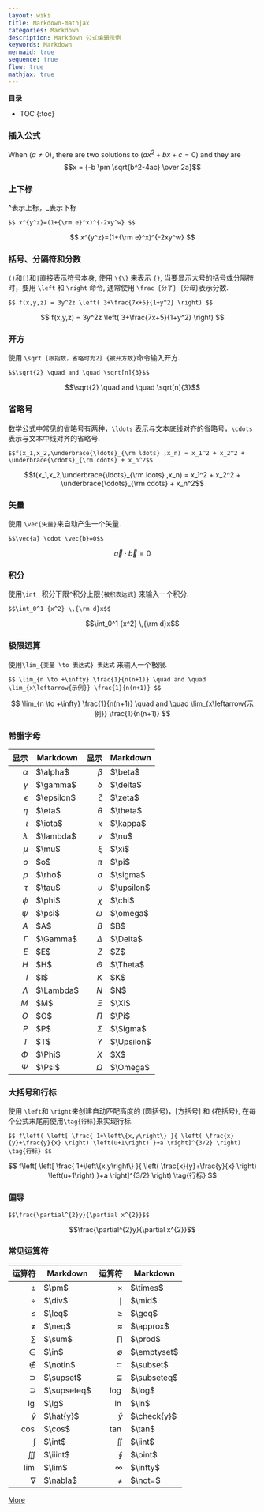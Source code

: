 ```yaml
---
layout: wiki
title: Markdown-mathjax
categories: Markdown
description: Markdown 公式编辑示例
keywords: Markdown
mermaid: true
sequence: true
flow: true
mathjax: true
---
```


**目录**
* TOC
{:toc}

### 插入公式

When $(a \ne 0)$, there are two solutions to $(ax^2 + bx + c = 0)$ and they are
$$x = {-b \pm \sqrt{b^2-4ac} \over 2a}$$

### 上下标
\^表示上标，\_表示下标
```
$$ x^{y^z}=(1+{\rm e}^x)^{-2xy^w} $$
```
$$ x^{y^z}=(1+{\rm e}^x)^{-2xy^w} $$

### 括号、分隔符和分数
`()`和`[]`和`|`直接表示符号本身, 使用 `\{\}` 来表示 `{}`, 当要显示大号的括号或分隔符时，要用 `\left` 和 `\right` 命令, 通常使用 `\frac {分子} {分母}`表示分数.
```
$$ f(x,y,z) = 3y^2z \left( 3+\frac{7x+5}{1+y^2} \right) $$
```
$$ f(x,y,z) = 3y^2z \left( 3+\frac{7x+5}{1+y^2} \right) $$

### 开方
使用 `\sqrt [根指数，省略时为2] {被开方数}`命令输入开方.
```
$$\sqrt{2} \quad and \quad \sqrt[n]{3}$$
```
$$\sqrt{2} \quad and \quad \sqrt[n]{3}$$

### 省略号
数学公式中常见的省略号有两种，`\ldots` 表示与文本底线对齐的省略号，`\cdots `表示与文本中线对齐的省略号.
```
$$f(x_1,x_2,\underbrace{\ldots}_{\rm ldots} ,x_n) = x_1^2 + x_2^2 + \underbrace{\cdots}_{\rm cdots} + x_n^2$$
```
$$f(x_1,x_2,\underbrace{\ldots}_{\rm ldots} ,x_n) = x_1^2 + x_2^2 + \underbrace{\cdots}_{\rm cdots} + x_n^2$$

### 矢量
使用 `\vec{矢量}`来自动产生一个矢量.
```
$$\vec{a} \cdot \vec{b}=0$$
```
$$\vec{a} \cdot \vec{b}=0$$

### 积分
使用`\int_` 积分下限`^`积分上限`{被积表达式}`  来输入一个积分.
```
$$\int_0^1 {x^2} \,{\rm d}x$$
```
$$\int_0^1 {x^2} \,{\rm d}x$$

### 极限运算
使用`\lim_{变量 \to 表达式} 表达式` 来输入一个极限.
```
$$ \lim_{n \to +\infty} \frac{1}{n(n+1)} \quad and \quad \lim_{x\leftarrow{示例}} \frac{1}{n(n+1)} $$
```
$$ \lim_{n \to +\infty} \frac{1}{n(n+1)} \quad and \quad \lim_{x\leftarrow{示例}} \frac{1}{n(n+1)} $$

### 希腊字母

| 显示    | Markdown |  显示    | Markdown |
| -----: | ------  | ------: | -------  |
| $\alpha$  | \$\alpha$ | $\beta$ | \$\beta$ |
| $\gamma$ | \$\gamma$ | $\delta$  | \$\delta$  |
| $\epsilon$ | \$\epsilon$ | $\zeta$ |\$\zeta$ |
|$\eta$ | \$\eta$ | $\theta$  |  \$\theta$ |
| $\iota$ | \$\iota$ | $\kappa$  | \$\kappa$ |
|$\lambda$| \$\lambda$ |$\nu$  |  \$\nu$  |
|$\mu$ | \$\mu$ | $\xi$ |\$\xi$ |
|$o$| \$o$   | $\pi$  |  \$\pi$|
|$\rho$| \$\rho$  | $\sigma$  |  \$\sigma$   |
|$\tau$| \$\tau$  | $\upsilon$ | \$\upsilon$ |
|$\phi$| \$\phi$ | $\chi$  |  \$\chi$|
|$\psi$|  \$\psi$ | $\omega$ | \$\omega$  |
|$A$| \$A$ |  $B$  |  \$B$ |
|$\Gamma$| \$\Gamma$ | $\Delta$ |\$\Delta$ |
|$E$ | \$E$ |$Z$  |  \$Z$ |
|$H$|  \$H$| $\Theta$  | \$\Theta$ |
|$I$| \$I$  | $K$  |  \$K$ |
|$\Lambda$| \$\Lambda$ |$N$  | \$N$ |
|$M$| \$M$ | $\Xi$  |  \$\Xi$ |
|$O$|  \$O$ |  $\Pi$ |  \$\Pi$ |
|$P$|  \$P$  |  $\Sigma$  | \$\Sigma$ |
|$T$|  \$T$  | $\Upsilon$  |  \$\Upsilon$ |
|$\Phi$|  \$\Phi$ | $X$  | \$X$ |
|$\Psi$|  \$\Psi$ | $\Omega$| \$\Omega$ |


### 大括号和行标
使用 `\left`和 `\right`来创建自动匹配高度的 (圆括号)，[方括号] 和 {花括号}, 在每个公式末尾前使用`\tag{行标}`来实现行标.
```
$$ f\left( \left[ \frac{ 1+\left\{x,y\right\} }{ \left( \frac{x}{y}+\frac{y}{x} \right) \left(u+1\right) }+a \right]^{3/2} \right) \tag{行标} $$
```
$$ f\left( \left[ \frac{ 1+\left\{x,y\right\} }{ \left( \frac{x}{y}+\frac{y}{x} \right) \left(u+1\right) }+a \right]^{3/2} \right) \tag{行标} $$

### 偏导

```
$$\frac{\partial^{2}y}{\partial x^{2}}$$
```
$$\frac{\partial^{2}y}{\partial x^{2}}$$

### 常见运算符

| 运算符    | Markdown |  运算符   | Markdown |
| ------: | -------- | --------: | ------- |
| $\pm$    | \$\pm$   | $\times$  | \$\times$|
| $\div$   | \$\div$  | $\mid$    | \$\mid$  |
| $\leq$  | \$\leq$  | $\geq$    | \$\geq$  |
| $\neq$   | \$\neq$  | $\approx$ |\$\approx$|
| $\sum$   | \$\sum$  | $\prod$   |\$\prod$ |
| $\in$  | \$\in$  | $\emptyset$ |\$\emptyset$|
| $\notin$  | \$\notin$ | $\subset$ | \$\subset$ |
| $\supset$ |\$\supset$ | $\subseteq$|\$\subseteq$|
| $\supseteq$|\$\supseteq$ | $\log$ |\$\log$ |
|$\lg$     | \$\lg$   |  $\ln$    | \$\ln$   |
| $\hat{y}$ | \$\hat{y}$ |$\check{y}$|\$\check{y}$|
| $\cos$ |  \$\cos$ | $\tan$ |  \$\tan$ |
| $\int$  | \$\int$ | $\iint$  |  \$\iint$  |
|$\iiint$  | \$\iiint$ | $\oint$ | \$\oint$ |
| $\lim$ |  \$\lim$  |  $\infty$  | \$\infty$  |
| $\nabla$  |  \$\nabla$  | $\not=$ |  \$\not=$ |

[More](http://www.cnblogs.com/q735613050/p/7253073.html)